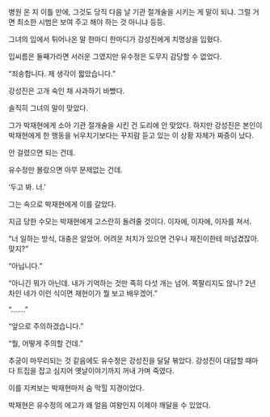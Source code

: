 병원 온 지 이틀 만에, 그것도 당직 다음 날 기관 절개술을 시키는 게 말이 되냐. 그럴 거면 최소한 시범은 보여 주고 해야 하는 것 아니냐 등등.

그녀의 입에서 튀어나온 말 한마디 한마디가 강성진에게 치명상을 입혔다.

입씨름은 둘째가라면 서러운 그였지만 유수정은 도무지 감당할 수 없었다.

“죄송합니다. 제 생각이 짧았습니다.”

강성진은 고개 숙인 채 사과하기 바빴다.

솔직히 그녀의 말이 맞았다.

그가 박재현에게 소아 기관 절개술을 시킨 건 도리에 안 맞았다. 하지만 강성진은 본인이 박재현에게 한 행동을 뉘우치기보다는 꾸지람 듣고 있는 이 상황 자체가 짜증이 났다.

안 걸렸으면 되는 건데.

유수정만 몰랐으면 아무 문제없는 건데.

‘두고 봐. 너.’

그는 속으로 박재현에게 이를 갈았다.

지금 당한 수모는 박재현에게 고스란히 돌려줄 것이다. 이자에, 이자에, 이자를 쳐서.

“너 일하는 방식, 대충은 알았어. 어려운 처치가 있으면 건우나 재진이한테 떠넘겼잖아. 맞지?”

“아닙니다.”

“아니긴 뭐가 아닌데. 내가 기억하는 것만 족히 다섯 개는 넘어. 쪽팔리지도 않니? 2년 차인 네가 이런 식이면 재현이가 뭘 보고 배우겠어.”

“…….”

“앞으로 주의하겠습니다.”

“뭘, 어떻게 주의할 건데.”

추궁이 마무리되는 것 같음에도 유수정은 강성진을 달달 볶았다. 강성진이 대답할 때마다 트집을 잡고 심지어 옛날이야기까지 꺼내 가며 죽였다.

이를 지켜보는 박재현마저 숨 막힐 지경이었다.

박재현은 유수정의 에고가 왜 얼음 여왕인지 이제야 깨달을 수 있었다.
